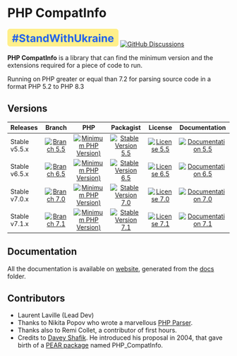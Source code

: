 <!-- markdownlint-disable MD013 -->
# PHP CompatInfo

[![StandWithUkraine](https://raw.githubusercontent.com/vshymanskyy/StandWithUkraine/main/badges/StandWithUkraine.svg)](https://github.com/vshymanskyy/StandWithUkraine/blob/main/docs/README.md)
[![GitHub Discussions](https://img.shields.io/github/discussions/llaville/php-compatinfo)](https://github.com/llaville/php-compatinfo/discussions)

**PHP CompatInfo** is a library that can find the minimum version and the extensions required for a piece of code to run.

Running on PHP greater or equal than 7.2 for parsing source code in a format PHP 5.2 to PHP 8.3

## Versions

| Releases        |                   Branch                    |                              PHP                              |                         Packagist                         |                    License                     |                          Documentation                           |
|:----------------|:-------------------------------------------:|:-------------------------------------------------------------:|:---------------------------------------------------------:|:----------------------------------------------:|:----------------------------------------------------------------:|
| Stable v5.5.x   | [![Branch 5.5][Branch_55x-img]][Branch_55x] | [![Minimum PHP Version)][PHPVersion_55x-img]][PHPVersion_55x] | [![Stable Version 5.5][Packagist_55x-img]][Packagist_55x] | [![License 5.5][License_55x-img]][License_55x] | [![Documentation 5.5][Documentation_55x-img]][Documentation_55x] |
| Stable v6.5.x   | [![Branch 6.5][Branch_65x-img]][Branch_65x] | [![Minimum PHP Version)][PHPVersion_65x-img]][PHPVersion_65x] | [![Stable Version 6.5][Packagist_65x-img]][Packagist_65x] | [![License 6.5][License_65x-img]][License_65x] | [![Documentation 6.5][Documentation_65x-img]][Documentation_65x] |
| Stable v7.0.x   | [![Branch 7.0][Branch_70x-img]][Branch_70x] | [![Minimum PHP Version)][PHPVersion_70x-img]][PHPVersion_70x] | [![Stable Version 7.0][Packagist_70x-img]][Packagist_70x] | [![License 7.0][License_70x-img]][License_70x] | [![Documentation 7.0][Documentation_70x-img]][Documentation_70x] |
| Stable v7.1.x   | [![Branch 7.1][Branch_71x-img]][Branch_71x] | [![Minimum PHP Version)][PHPVersion_71x-img]][PHPVersion_71x] | [![Stable Version 7.1][Packagist_71x-img]][Packagist_71x] | [![License 7.1][License_71x-img]][License_71x] | [![Documentation 7.1][Documentation_71x-img]][Documentation_71x] |

[Branch_55x-img]: https://img.shields.io/badge/branch-5.5-orange
[Branch_55x]: https://github.com/llaville/php-compatinfo/tree/5.5
[PHPVersion_55x-img]: https://img.shields.io/packagist/php-v/bartlett/php-compatinfo/5.5.6
[PHPVersion_55x]: https://www.php.net/supported-versions.php
[Packagist_55x-img]: https://img.shields.io/badge/packagist-v5.5.6-blue
[Packagist_55x]: https://packagist.org/packages/bartlett/php-compatinfo
[License_55x-img]: https://img.shields.io/packagist/l/bartlett/php-compatinfo
[License_55x]: https://github.com/llaville/php-compatinfo/blob/5.5/LICENSE
[Documentation_55x-img]: https://img.shields.io/badge/documentation-v5.5-green
[Documentation_55x]: https://github.com/llaville/php-compatinfo/tree/5.5/docs

[Branch_65x-img]: https://img.shields.io/badge/branch-6.5-orange
[Branch_65x]: https://github.com/llaville/php-compatinfo/tree/6.5
[PHPVersion_65x-img]: https://img.shields.io/packagist/php-v/bartlett/php-compatinfo/6.5.5
[PHPVersion_65x]: https://www.php.net/supported-versions.php
[Packagist_65x-img]: https://img.shields.io/badge/packagist-v6.5.5-blue
[Packagist_65x]: https://packagist.org/packages/bartlett/php-compatinfo
[License_65x-img]: https://img.shields.io/packagist/l/bartlett/php-compatinfo
[License_65x]: https://github.com/llaville/php-compatinfo/blob/6.5/LICENSE
[Documentation_65x-img]: https://img.shields.io/badge/documentation-v6.5-green
[Documentation_65x]: https://github.com/llaville/php-compatinfo/tree/6.5/docs

[Branch_70x-img]: https://img.shields.io/badge/branch-7.0-orange
[Branch_70x]: https://github.com/llaville/php-compatinfo/tree/7.0
[PHPVersion_70x-img]: https://img.shields.io/packagist/php-v/bartlett/php-compatinfo/7.0.1
[PHPVersion_70x]: https://www.php.net/supported-versions.php
[Packagist_70x-img]: https://img.shields.io/badge/packagist-v7.0.3-blue
[Packagist_70x]: https://packagist.org/packages/bartlett/php-compatinfo
[License_70x-img]: https://img.shields.io/packagist/l/bartlett/php-compatinfo
[License_70x]: https://github.com/llaville/php-compatinfo/blob/7.0/LICENSE
[Documentation_70x-img]: https://img.shields.io/badge/documentation-v7.0-green
[Documentation_70x]: https://github.com/llaville/php-compatinfo/tree/7.0/docs

[Branch_71x-img]: https://img.shields.io/badge/branch-7.1-orange
[Branch_71x]: https://github.com/llaville/php-compatinfo/tree/7.1
[PHPVersion_71x-img]: https://img.shields.io/packagist/php-v/bartlett/php-compatinfo/7.1.0
[PHPVersion_71x]: https://www.php.net/supported-versions.php
[Packagist_71x-img]: https://img.shields.io/badge/packagist-v7.1.0-blue
[Packagist_71x]: https://packagist.org/packages/bartlett/php-compatinfo
[License_71x-img]: https://img.shields.io/packagist/l/bartlett/php-compatinfo
[License_71x]: https://github.com/llaville/php-compatinfo/blob/7.1/LICENSE
[Documentation_71x-img]: https://img.shields.io/badge/documentation-v7.1-green
[Documentation_71x]: https://github.com/llaville/php-compatinfo/tree/7.1/docs

## Documentation

All the documentation is available on [website](https://llaville.github.io/php-compatinfo/7.1),
generated from the [docs](https://github.com/llaville/php-compatinfo/tree/7.1/docs) folder.

## Contributors

* Laurent Laville (Lead Dev)
* Thanks to Nikita Popov who wrote a marvellous [PHP Parser](https://github.com/nikic/PHP-Parser).
* Thanks also to Remi Collet, a contributor of first hours.
* Credits to [Davey Shafik](https://github.com/dshafik). He introduced his proposal in 2004, that gave birth of a [PEAR package](http://pear.php.net/package/PHP_CompatInfo) named PHP_CompatInfo.
